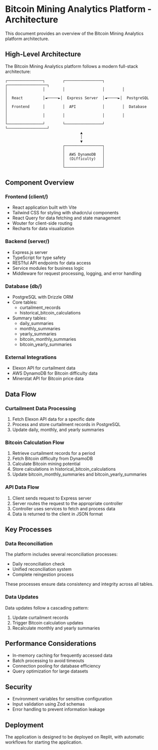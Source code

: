 # Bitcoin Mining Analytics Platform - Architecture

This document provides an overview of the Bitcoin Mining Analytics platform architecture.

## High-Level Architecture

The Bitcoin Mining Analytics platform follows a modern full-stack architecture:

```
┌────────────────┐        ┌─────────────────┐        ┌──────────────────┐
│                │        │                 │        │                  │
│  React         │◄─────►│  Express Server  │◄─────►│  PostgreSQL      │
│  Frontend      │        │  API            │        │  Database        │
│                │        │                 │        │                  │
└────────────────┘        └─────────────────┘        └──────────────────┘
                                  ▲
                                  │
                                  ▼
                          ┌─────────────────┐
                          │                 │
                          │  AWS DynamoDB   │
                          │  (Difficulty)   │
                          │                 │
                          └─────────────────┘
```

## Component Overview

### Frontend (client/)

- React application built with Vite
- Tailwind CSS for styling with shadcn/ui components
- React Query for data fetching and state management
- Wouter for client-side routing
- Recharts for data visualization

### Backend (server/)

- Express.js server
- TypeScript for type safety
- RESTful API endpoints for data access
- Service modules for business logic
- Middleware for request processing, logging, and error handling

### Database (db/)

- PostgreSQL with Drizzle ORM
- Core tables:
  - curtailment_records
  - historical_bitcoin_calculations
- Summary tables:
  - daily_summaries
  - monthly_summaries
  - yearly_summaries
  - bitcoin_monthly_summaries
  - bitcoin_yearly_summaries

### External Integrations

- Elexon API for curtailment data
- AWS DynamoDB for Bitcoin difficulty data
- Minerstat API for Bitcoin price data

## Data Flow

### Curtailment Data Processing

1. Fetch Elexon API data for a specific date
2. Process and store curtailment records in PostgreSQL
3. Update daily, monthly, and yearly summaries

### Bitcoin Calculation Flow

1. Retrieve curtailment records for a period
2. Fetch Bitcoin difficulty from DynamoDB
3. Calculate Bitcoin mining potential
4. Store calculations in historical_bitcoin_calculations
5. Update bitcoin_monthly_summaries and bitcoin_yearly_summaries

### API Data Flow

1. Client sends request to Express server
2. Server routes the request to the appropriate controller
3. Controller uses services to fetch and process data
4. Data is returned to the client in JSON format

## Key Processes

### Data Reconciliation

The platform includes several reconciliation processes:

- Daily reconciliation check
- Unified reconciliation system
- Complete reingestion process

These processes ensure data consistency and integrity across all tables.

### Data Updates

Data updates follow a cascading pattern:

1. Update curtailment records
2. Trigger Bitcoin calculation updates
3. Recalculate monthly and yearly summaries

## Performance Considerations

- In-memory caching for frequently accessed data
- Batch processing to avoid timeouts
- Connection pooling for database efficiency
- Query optimization for large datasets

## Security

- Environment variables for sensitive configuration
- Input validation using Zod schemas
- Error handling to prevent information leakage

## Deployment

The application is designed to be deployed on Replit, with automatic workflows for starting the application.